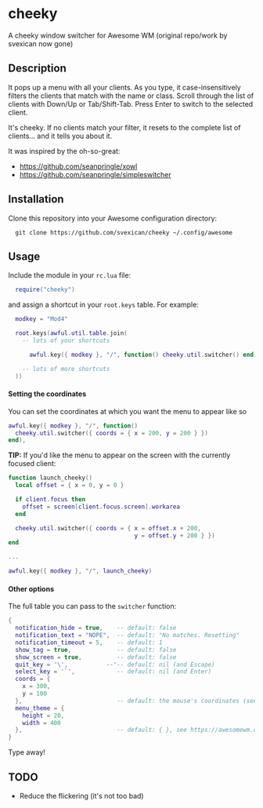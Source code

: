 # cheeky

A cheeky window switcher for Awesome WM (original repo/work by svexican now gone)

## Description

It pops up a menu with all your clients. As you type, it
case-insensitively filters the clients that match with the
name or class. Scroll through the list of clients with Down/Up
or Tab/Shift-Tab. Press Enter to switch to the selected client.

It's cheeky. If no clients match your filter, it resets to the complete list
of clients... and it tells you about it.

It was inspired by the oh-so-great:

- https://github.com/seanpringle/xowl
- https://github.com/seanpringle/simpleswitcher

## Installation


Clone this repository into your Awesome configuration directory:

```
  git clone https://github.com/svexican/cheeky ~/.config/awesome
```

## Usage

Include the module in your `rc.lua` file:

```lua
  require("cheeky")
```

and assign a shortcut in your `root.keys` table. For example:

```lua
  modkey = "Mod4"

  root.keys(awful.util.table.join(
    -- lots of your shortcuts

      awful.key({ modkey }, "/", function() cheeky.util.switcher() end),

    -- lots of more shortcuts
  ))
```

#### Setting the coordinates

You can set the coordinates at which you want the menu to appear like so

```lua
awful.key({ modkey }, "/", function()
  cheeky.util.switcher({ coords = { x = 200, y = 200 } })
end),
```

**TIP:** If you'd like the menu to appear on the screen with the
currently focused client:

```lua
function launch_cheeky()
  local offset = { x = 0, y = 0 }

  if client.focus then
    offset = screen[client.focus.screen].workarea
  end

  cheeky.util.switcher({ coords = { x = offset.x + 200,
                                    y = offset.y + 200 } })
end

...

awful.key({ modkey }, "/", launch_cheeky)
```

#### Other options

The full table you can pass to the `switcher` function:

```lua
{
  notification_hide = true,    -- default: false
  notification_text = "NOPE",  -- default: "No matches. Resetting"
  notification_timeout = 5,    -- default: 1
  show_tag = true,             -- default: false
  show_screen = true,          -- default: false
  quit_key = '\',           --'-- default: nil (and Escape)
  select_key = '`',            -- default: nil (and Enter)
  coords = {
    x = 300,
    y = 100
  },                           -- default: the mouse's coordinates (see above example)
  menu_theme = {
    height = 20,
    width = 400
  },                           -- default: { }, see https://awesomewm.org/doc/api/modules/awful.menu.html#new
}
```

Type away!

## TODO

- Reduce the flickering (it's not too bad)
